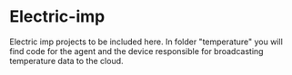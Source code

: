 # Electric-imp

Electric imp projects to be included here. In folder "temperature" you will find code for the agent and the device responsible for broadcasting temperature data to the cloud.
